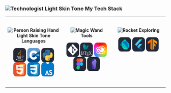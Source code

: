 
<!-- MY TECH STACK -->
### <img src="https://raw.githubusercontent.com/Tarikul-Islam-Anik/Animated-Fluent-Emojis/master/Emojis/People%20with%20professions/Technologist%20Light%20Skin%20Tone.png" alt="Technologist Light Skin Tone" width="25" height="25" /> My Tech Stack

<table>
  <tbody>
    <tr>
      <!-- LANGUAGES -->
      <td width="333px" valign="top">
      <br>
        <p align="center">
          <b><img src="https://raw.githubusercontent.com/Tarikul-Islam-Anik/Animated-Fluent-Emojis/master/Emojis/People%20with%20activities/Person%20Raising%20Hand%20Light%20Skin%20Tone.png" alt="Person Raising Hand Light Skin Tone" width="15" height="15"/> Languages</b>
        </p>
        <p align="center">
            <img align="center" alt="Java" width="40px" height="45px" src="icons/Java-Dark.svg" title="Java"/>
            <img align="center" alt="CPP" width="40px" height="45px" src="icons/CPP.svg" title="C++"/>
            <img align="center" alt="Python" width="40px" height="45px" src="icons/Python-Dark.svg" title="Python"/>
            <img align="center" alt="HTML" width="40px" height="45px" src="icons/HTML-Light-Sharp-Contrast.svg" title="HTML"/>
            <img align="center" alt="CSS" width="40px" height="45px" src="icons/CSS-Light-Sharp.svg" title="CSS"/>
            <img align="center" alt="Assembly" width="40px" height="45px" src="icons/AssemblyScript.svg" title="Assembly"/>
        </p>
      <br>
      </td>
      <!-- TOOLS -->
      <td width="333px" valign="top">
      <br>
        <p align="center">
          <b><img src="https://raw.githubusercontent.com/Tarikul-Islam-Anik/Animated-Fluent-Emojis/master/Emojis/Activities/Magic%20Wand.png" alt="Magic Wand" width="15" height="15" /> Tools</b>
        </p>
        <p align="center">
            <img align="center" alt="Git" width="40px" height="45px" src="icons/Git-Dark.svg" title="Git"/>
            <img align="center" alt="LaTeX" width="40px" height="45px" src="icons/LaTeX-White-Dark.svg" title="LaTeX"/>
            <img align="center" alt="Adobe Creative Suite" width="40px" height="45px" src="icons/AdobeCC.svg" title="Adobe Creative Suite"/>
            <img align="center" alt="Figma" width="40px" height="45px" src="icons/Figma-Dark.svg" title="Figma"/>
            <img align="center" alt="Obsidian" width="40px" height="45px" src="icons/Obsidian.svg" title="Obsidian"/>
        </p>
      </td>
      <!-- EXPLORING -->
      <td width="333px" valign="top">
      <br>
        <p align="center">
          <b><img src="https://raw.githubusercontent.com/Tarikul-Islam-Anik/Animated-Fluent-Emojis/master/Emojis/Travel%20and%20places/Rocket.png" alt="Rocket" width="=15" height="15" /> Exploring</b>
        </p>
        <p align="center">
            <img align="center" alt="Dart" width="40px" height="45px" src="icons/Dart-Dark.svg" title="Dart"/>
             <img align="center" alt="Flutter" width="40px" height="45px" src="icons/Flutter-Dark.svg" title="Flutter"/>
             <img align="center" alt="TensorFlow" width="40px" height="45px" src="icons/TensorFlow-Dark.svg" title="TensorFlow"/>
        </p>
      </td>
    </tr>
  </tbody>
</table>

#